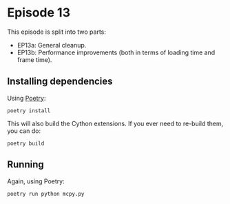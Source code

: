 # Episode 13

This episode is split into two parts:

- EP13a: General cleanup.
- EP13b: Performance improvements (both in terms of loading time and frame time).

## Installing dependencies

Using [Poetry](https://python-poetry.org/):

```console
poetry install
```

This will also build the Cython extensions.
If you ever need to re-build them, you can do:

```console
poetry build
```

## Running

Again, using Poetry:

```console
poetry run python mcpy.py
```
